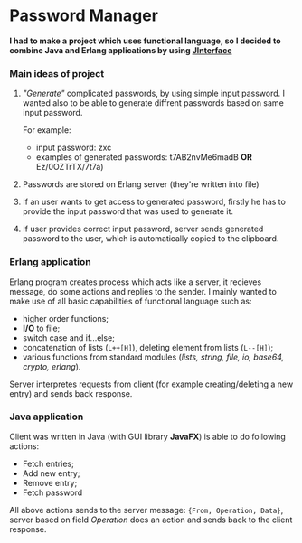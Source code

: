 # Password Manager

**I had to make a project which uses functional language, so I decided to combine Java and Erlang applications by using [JInterface](http://erlang.org/doc/apps/jinterface/jinterface_users_guide.html)**

### Main ideas of project

1. *"Generate"* complicated passwords, by using simple input password.
I wanted also to be able to generate diffrent passwords based on same input password.  

   For example:
   - input password: zxc
   - examples of generated passwords: t7AB2nvMe6madB **OR** Ez/0OZTrTX/7t7a)  
 

2. Passwords are stored on Erlang server (they're written into file)
3. If an user wants to get access to generated password, firstly he has to provide the input password that was used to generate it.
4. If user provides correct input password, server sends generated password to the user, which is automatically copied to the clipboard.

### Erlang application
Erlang program creates process which acts like a server, it recieves message, do some actions and replies to the sender. I mainly wanted to make use of all basic capabilities of functional language such as:
- higher order functions;
- **I/O** to file;
- switch case and if...else;
- concatenation of lists (`L++[H]`), deleting element from lists (`L--[H]`);
- various functions from standard modules (*lists, string, file, io, base64, crypto, erlang*).

Server interpretes requests from client (for example creating/deleting a new entry) and sends back response.

### Java application

Client was written in Java (with GUI library **JavaFX**) is able to do following actions:
- Fetch entries;
- Add new entry;
- Remove entry;
- Fetch password

All above actions sends to the server message: `{From, Operation, Data}`, server based on field *Operation* does an action and sends back to the client response.